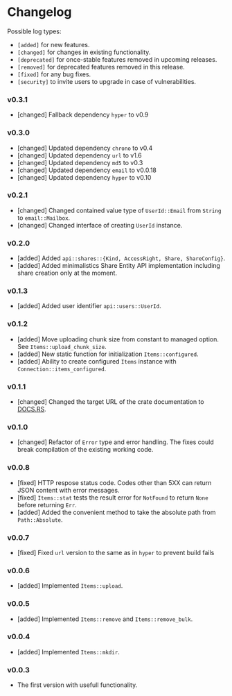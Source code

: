 # Changelog

Possible log types:

- `[added]` for new features.
- `[changed]` for changes in existing functionality.
- `[deprecated]` for once-stable features removed in upcoming releases.
- `[removed]` for deprecated features removed in this release.
- `[fixed]` for any bug fixes.
- `[security]` to invite users to upgrade in case of vulnerabilities.

### v0.3.1
- [changed] Fallback dependency `hyper` to v0.9

### v0.3.0
- [changed] Updated dependency `chrono` to v0.4
- [changed] Updated dependency `url` to v1.6
- [changed] Updated dependency `md5` to v0.3
- [changed] Updated dependency `email` to v0.0.18
- [changed] Updated dependency `hyper` to v0.10

### v0.2.1
- [changed] Changed contained value type of `UserId::Email` from `String` to `email::Mailbox`.
- [changed] Changed interface of creating `UserId` instance.

### v0.2.0
- [added] Added `api::shares::{Kind, AccessRight, Share, ShareConfig}`.
- [added] Added minimalistics Share Entity API implementation including share creation only at the moment.

### v0.1.3

- [added] Added user identifier `api::users::UserId`.

### v0.1.2

- [added] Move uploading chunk size from constant to managed option. See `Items::upload_chunk_size`.
- [added] New static function for initialization `Items::configured`.
- [added] Ability to create configured `Items` instance with `Connection::items_configured`.

### v0.1.1

- [changed] Changed the target URL of the crate documentation to [DOCS.RS](https://docs.rs/shapir).

### v0.1.0

- [changed] Refactor of `Error` type and error handling. The fixes could break compilation
            of the existing working code.

### v0.0.8

- [fixed] HTTP respose status code. Codes other than 5XX can return JSON content with error messages.
- [fixed] `Items::stat` tests the result error for `NotFound` to return `None` before returning `Err`.
- [added] Added the convenient method to take the absolute path from `Path::Absolute`.

### v0.0.7

- [fixed] Fixed `url` version to the same as in `hyper` to prevent build fails

### v0.0.6

- [added] Implemented `Items::upload`.

### v0.0.5

- [added] Implemented `Items::remove` and `Items::remove_bulk`.

### v0.0.4

- [added] Implemented `Items::mkdir`.

### v0.0.3

- The first version with usefull functionality.
